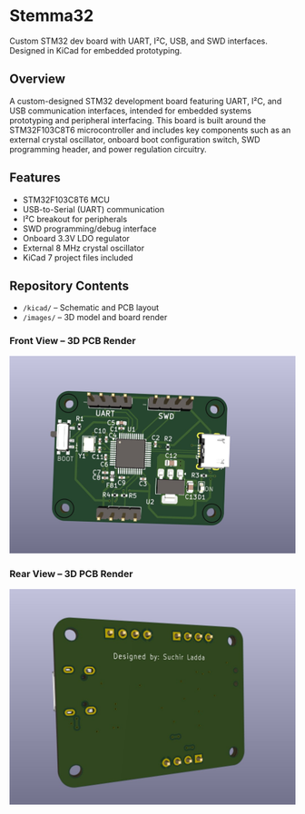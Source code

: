 # Stemma32
Custom STM32 dev board with UART, I²C, USB, and SWD interfaces. Designed in KiCad for embedded prototyping.

## Overview
A custom-designed STM32 development board featuring UART, I²C, and USB communication interfaces, intended for embedded systems prototyping and peripheral interfacing. This board is built around the STM32F103C8T6 microcontroller and includes key components such as an external crystal oscillator, onboard boot configuration switch, SWD programming header, and power regulation circuitry.

## Features
- STM32F103C8T6 MCU
- USB-to-Serial (UART) communication
- I²C breakout for peripherals
- SWD programming/debug interface
- Onboard 3.3V LDO regulator
- External 8 MHz crystal oscillator
- KiCad 7 project files included

## Repository Contents
- `/kicad/` – Schematic and PCB layout
- `/images/` – 3D model and board render

### Front View – 3D PCB Render
![STM32 Board Render](./Images/3D_render.jpg)

### Rear View – 3D PCB Render
![STM32 Board Render](./Images/3D_render_rear.jpg)
